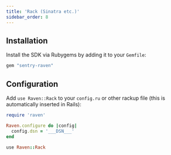 ```yaml
---
title: 'Rack (Sinatra etc.)'
sidebar_order: 8
---
```


<!-- WIZARD -->
## Installation

Install the SDK via Rubygems by adding it to your `Gemfile`:

```ruby
gem "sentry-raven"
```

## Configuration

Add `use Raven::Rack` to your `config.ru` or other rackup file (this is automatically inserted in Rails):

```ruby
require 'raven'

Raven.configure do |config|
  config.dsn = '___DSN___'
end

use Raven::Rack
```
<!-- ENDWIZARD -->
